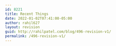 ```yaml
---
id: 8221
title: Recent Things
date: 2022-01-02T07:41:00-05:00
author: rahil627
layout: revision
guid: http://rahilpatel.com/blog/496-revision-v1/
permalink: /496-revision-v1/
---
```

